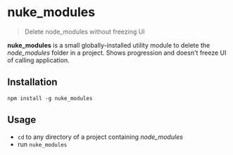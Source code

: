 nuke_modules
=========================
> Delete node_modules without freezing UI

**nuke_modules** is a small globally-installed utility module to delete the 
*node_modules* folder in a project. Shows progression and doesn't freeze UI of calling 
application.

## Installation
```
npm install -g nuke_modules
```

## Usage
*  `cd` to any directory of a project containing *node_modules*
*  run `nuke_modules`
